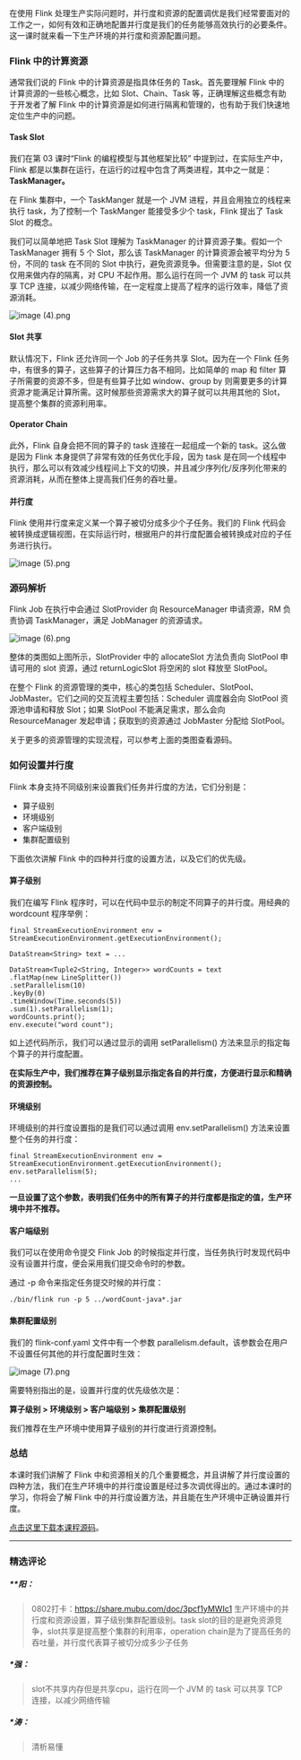 <p>在使用 Flink 处理生产实际问题时，并行度和资源的配置调优是我们经常要面对的工作之一，如何有效和正确地配置并行度是我们的任务能够高效执行的必要条件。这一课时就来看一下生产环境的并行度和资源配置问题。</p>
<h3>Flink 中的计算资源</h3>
<p>通常我们说的 Flink 中的计算资源是指具体任务的 Task。首先要理解 Flink 中的计算资源的一些核心概念，比如 Slot、Chain、Task 等，正确理解这些概念有助于开发者了解 Flink 中的计算资源是如何进行隔离和管理的，也有助于我们快速地定位生产中的问题。</p>
<h4>Task Slot</h4>
<p>我们在第 03 课时“Flink 的编程模型与其他框架比较” 中提到过，在实际生产中，Flink 都是以集群在运行，在运行的过程中包含了两类进程，其中之一就是：<strong>TaskManager。</strong></p>
<p>在 Flink 集群中，一个 TaskManger 就是一个 JVM 进程，并且会用独立的线程来执行 task，为了控制一个 TaskManger 能接受多少个 task，Flink 提出了 Task Slot 的概念。</p>
<p>我们可以简单地把 Task Slot 理解为 TaskManager 的计算资源子集。假如一个 TaskManager 拥有 5 个 Slot，那么该 TaskManager 的计算资源会被平均分为 5 份，不同的 task 在不同的 Slot 中执行，避免资源竞争。但需要注意的是，Slot 仅仅用来做内存的隔离，对 CPU 不起作用。那么运行在同一个 JVM 的 task 可以共享 TCP 连接，以减少网络传输，在一定程度上提高了程序的运行效率，降低了资源消耗。</p>
<p><img src="https://s0.lgstatic.com/i/image/M00/1D/8F/CgqCHl7iAs-APbVAAAIXUmRfZIA651.png" alt="image (4).png"></p>
<h4>Slot 共享</h4>
<p>默认情况下，Flink 还允许同一个 Job 的子任务共享 Slot。因为在一个 Flink 任务中，有很多的算子，这些算子的计算压力各不相同，比如简单的 map 和 filter 算子所需要的资源不多，但是有些算子比如 window、group by 则需要更多的计算资源才能满足计算所需。这时候那些资源需求大的算子就可以共用其他的 Slot，提高整个集群的资源利用率。</p>
<h4>Operator Chain</h4>
<p>此外，Flink 自身会把不同的算子的 task 连接在一起组成一个新的 task。这么做是因为 Flink 本身提供了非常有效的任务优化手段，因为 task 是在同一个线程中执行，那么可以有效减少线程间上下文的切换，并且减少序列化/反序列化带来的资源消耗，从而在整体上提高我们任务的吞吐量。</p>
<h4>并行度</h4>
<p>Flink 使用并行度来定义某一个算子被切分成多少个子任务。我们的 Flink 代码会被转换成逻辑视图，在实际运行时，根据用户的并行度配置会被转换成对应的子任务进行执行。</p>
<p><img src="https://s0.lgstatic.com/i/image/M00/1D/83/Ciqc1F7iAtiAB5wJAADAUrN2krA716.png" alt="image (5).png"></p>
<h3>源码解析</h3>
<p>Flink Job 在执行中会通过 SlotProvider 向 ResourceManager 申请资源，RM 负责协调 TaskManager，满足 JobManager 的资源请求。</p>
<p><img src="https://s0.lgstatic.com/i/image/M00/1D/83/Ciqc1F7iAuGALdTnAADvxM1xMRE879.png" alt="image (6).png"></p>
<p>整体的类图如上图所示，SlotProvider 中的 allocateSlot 方法负责向 SlotPool 申请可用的 slot 资源，通过 returnLogicSlot 将空闲的 slot 释放至 SlotPool。</p>
<p>在整个 Flink 的资源管理的类中，核心的类包括 Scheduler、SlotPool、JobMaster。它们之间的交互流程主要包括：Scheduler 调度器会向 SlotPool 资源池申请和释放 Slot；如果 SlotPool 不能满足需求，那么会向 ResourceManager 发起申请；获取到的资源通过 JobMaster 分配给 SlotPool。</p>
<p>关于更多的资源管理的实现流程，可以参考上面的类图查看源码。</p>
<h3>如何设置并行度</h3>
<p>Flink 本身支持不同级别来设置我们任务并行度的方法，它们分别是：</p>
<ul>
<li>算子级别</li>
<li>环境级别</li>
<li>客户端级别</li>
<li>集群配置级别</li>
</ul>
<p>下面依次讲解 Flink 中的四种并行度的设置方法，以及它们的优先级。</p>
<h4>算子级别</h4>
<p>我们在编写 Flink 程序时，可以在代码中显示的制定不同算子的并行度。用经典的 wordcount 程序举例：</p>
<pre><code data-language="java" class="lang-java"><span class="hljs-keyword">final</span> StreamExecutionEnvironment env = StreamExecutionEnvironment.getExecutionEnvironment();
&nbsp;
DataStream&lt;String&gt; text = ...
&nbsp;
DataStream&lt;Tuple2&lt;String, Integer&gt;&gt; wordCounts = text
.flatMap(<span class="hljs-keyword">new</span> LineSplitter())
.setParallelism(<span class="hljs-number">10</span>)
.keyBy(<span class="hljs-number">0</span>)
.timeWindow(Time.seconds(<span class="hljs-number">5</span>))
.sum(<span class="hljs-number">1</span>).setParallelism(<span class="hljs-number">1</span>);
wordCounts.print();
env.execute(<span class="hljs-string">"word count"</span>);
</code></pre>
<p>如上述代码所示，我们可以通过显示的调用 setParallelism() 方法来显示的指定每个算子的并行度配置。</p>
<p><strong>在实际生产中，我们推荐在算子级别显示指定各自的并行度，方便进行显示和精确的资源控制。</strong></p>
<h4>环境级别</h4>
<p>环境级别的并行度设置指的是我们可以通过调用 env.setParallelism() 方法来设置整个任务的并行度：</p>
<pre><code data-language="java" class="lang-java"><span class="hljs-keyword">final</span> StreamExecutionEnvironment env = StreamExecutionEnvironment.getExecutionEnvironment();
env.setParallelism(<span class="hljs-number">5</span>);
...
</code></pre>
<p><strong>一旦设置了这个参数，表明我们任务中的所有算子的并行度都是指定的值，生产环境中并不推荐。</strong></p>
<h4>客户端级别</h4>
<p>我们可以在使用命令提交 Flink Job 的时候指定并行度，当任务执行时发现代码中没有设置并行度，便会采用我们提交命令时的参数。</p>
<p>通过 -p 命令来指定任务提交时候的并行度：</p>
<pre><code data-language="powershell" class="lang-powershell">./bin/flink run <span class="hljs-literal">-p</span> <span class="hljs-number">5</span> ../wordCount<span class="hljs-literal">-java</span>*.jar
</code></pre>
<h4>集群配置级别</h4>
<p>我们的 flink-conf.yaml 文件中有一个参数 parallelism.default，该参数会在用户不设置任何其他的并行度配置时生效：</p>
<p><img src="https://s0.lgstatic.com/i/image/M00/1D/8F/CgqCHl7iAwOAbZHsAABmZJvK8YU599.png" alt="image (7).png"></p>
<p>需要特别指出的是，设置并行度的优先级依次是：</p>
<p><strong>算子级别 &gt; 环境级别 &gt; 客户端级别 &gt; 集群配置级别</strong></p>
<p>我们推荐在生产环境中使用算子级别的并行度进行资源控制。</p>
<h3>总结</h3>
<p>本课时我们讲解了 Flink 中和资源相关的几个重要概念，并且讲解了并行度设置的四种方法，我们在生产环境中的并行度设置是经过多次调优得出的。通过本课时的学习，你将会了解 Flink 中的并行度设置方法，并且能在生产环境中正确设置并行度。</p>
<p><a href="https://github.com/wangzhiwubigdata/quickstart">点击这里下载本课程源码</a>。</p>

---

### 精选评论

##### **阳：
> 0802打卡：https://share.mubu.com/doc/3pcf1yMWIc1 生产环境中的并行度和资源设置，算子级别集群配置级别。task slot的目的是避免资源竞争，slot共享是提高整个集群的利用率，operation chain是为了提高任务的吞吐量，并行度代表算子被切分成多少子任务

##### *强：
> slot不共享内存但是共享cpu，运行在同一个 JVM 的 task 可以共享 TCP 连接，以减少网络传输

##### *涛：
> 清析易懂

